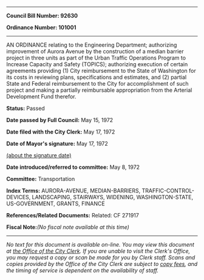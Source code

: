 

********

**Council Bill Number: 92630**
   
**Ordinance Number: 101001**
********

 AN ORDINANCE relating to the Engineering Department; authorizing improvement of Aurora Avenue by the construction of a median barrier project in three units as part of the Urban Traffic Operations Program to Increase Capacity and Safety (TOPICS); authorizing execution of certain agreements providing (1) City reimbursement to the State of Washington for its costs in reviewing plans, specifications and estimates, and (2) partial State and Federal reimbursement to the City for accomplishment of such project and making a partially reimbursable appropriation from the Arterial Development Fund therefor.

**Status:** Passed
   
**Date passed by Full Council:** May 15, 1972
   
**Date filed with the City Clerk:** May 17, 1972
   
**Date of Mayor's signature:** May 17, 1972
   
[(about the signature date)](/~public/approvaldate.htm)
   
   
   
**Date introduced/referred to committee:** May 8, 1972
   
**Committee:** Transportation
   
   
**Index Terms:** AURORA-AVENUE, MEDIAN-BARRIERS, TRAFFIC-CONTROL-DEVICES, LANDSCAPING, STAIRWAYS, WIDENING, WASHINGTON-STATE, US-GOVERNMENT, GRANTS, FINANCE

**References/Related Documents:** Related: CF 271917

**Fiscal Note:**_(No fiscal note available at this time)_
********

_No text for this document is available on-line. You may view this document at [the Office of the City Clerk](http://www.seattle.gov/leg/clerk/contactUs.htm). If you are unable to visit the Clerk's Office, you may request a copy or scan be made for you by Clerk staff. Scans and copies provided by the Office of the City Clerk are subject to [copy fees](http://clerk.seattle.gov/~public/clerkfees.htm), and the timing of service is dependent on the availability of staff._

